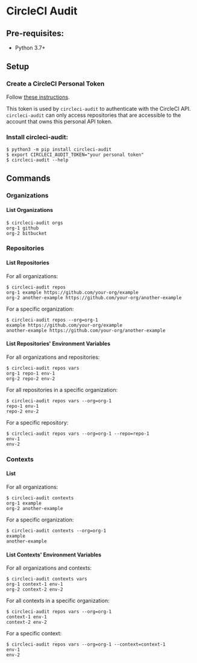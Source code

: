 # CircleCI Audit

## Pre-requisites:

* Python 3.7+

## Setup

### Create a CircleCI Personal Token

Follow [these instructions](https://circleci.com/docs/managing-api-tokens/#creating-a-personal-api-token).

This token is used by `circleci-audit` to authenticate with the CircleCI API. `circleci-audit` can only access
repositories that are accessible to the account that owns this personal API token.

### Install circleci-audit:

```shell
$ python3 -m pip install circleci-audit
$ export CIRCLECI_AUDIT_TOKEN="your personal token"
$ circleci-audit --help
```

## Commands

### Organizations

#### List Organizations

```shell
$ circleci-audit orgs
org-1 github
org-2 bitbucket
```

### Repositories

#### List Repositories

For all organizations:

```shell
$ circleci-audit repos
org-1 example https://github.com/your-org/example
org-2 another-example https://github.com/your-org/another-example
```

For a specific organization:

```shell
$ circleci-audit repos --org=org-1
example https://github.com/your-org/example
another-example https://github.com/your-org/another-example
```

#### List Repositories' Environment Variables

For all organizations and repositories:

```shell
$ circleci-audit repos vars
org-1 repo-1 env-1
org-2 repo-2 env-2
```

For all repositories in a specific organization:

```shell
$ circleci-audit repos vars --org=org-1
repo-1 env-1
repo-2 env-2
```

For a specific repository:

```shell
$ circleci-audit repos vars --org=org-1 --repo=repo-1
env-1
env-2
```

### Contexts

#### List

For all organizations:

```shell
$ circleci-audit contexts
org-1 example
org-2 another-example
```

For a specific organization:

```shell
$ circleci-audit contexts --org=org-1
example
another-example
```

#### List Contexts' Environment Variables

For all organizations and contexts:

```shell
$ circleci-audit contexts vars
org-1 context-1 env-1
org-2 context-2 env-2
```

For all contexts in a specific organization:

```shell
$ circleci-audit repos vars --org=org-1
context-1 env-1
context-2 env-2
```

For a specific context:

```shell
$ circleci-audit repos vars --org=org-1 --context=context-1
env-1
env-2
```